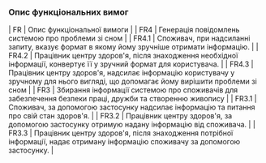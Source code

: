 ### Опис функціональних вимог
| FR | Опис функціональної вимоги |
| FR4 | Генерація повідомлень системою про проблеми зі сном |
| FR4.1 | Споживач, при надсиланні запиту, вказує формат в якому йому зручніше отримати інформацію. |
| FR4.2 | Працівник центру здоров'я, після знаходження необхідної інформації, конвертує її у зручний формат для користувача. |
| FR4.3 | Працівник центру здоров'я, надсилає інформацію користувачу у зручному для нього вигляді, що допомагає йому вирішити проблеми зі сном |
| FR3 | Збирання інформації системою про споживачів для забезпечення безпеки праці, дружби та створенню живопису |
| FR3.1 | Споживач, за допомогою застосунку надсилає інформацію та питання про свій стан здоров'я. |
| FR3.2 | Працівник центру здоров'я, за допомогою застосунку отримую надану інформацію від споживача.  |
| FR3.3 | Працівник центру здоров'я, після знаходження потрібної інформації, надає отриману інформацію споживачу за допомогою застосунку. |
